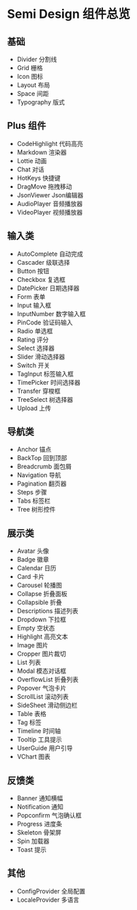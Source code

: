 # Semi Design 组件总览

## 基础
- Divider 分割线
- Grid 栅格
- Icon 图标
- Layout 布局
- Space 间距
- Typography 版式

## Plus 组件
- CodeHighlight 代码高亮
- Markdown 渲染器
- Lottie 动画
- Chat 对话
- HotKeys 快捷键
- DragMove 拖拽移动
- JsonViewer Json编辑器
- AudioPlayer 音频播放器
- VideoPlayer 视频播放器

## 输入类
- AutoComplete 自动完成
- Cascader 级联选择
- Button 按钮
- Checkbox 复选框
- DatePicker 日期选择器
- Form 表单
- Input 输入框
- InputNumber 数字输入框
- PinCode 验证码输入
- Radio 单选框
- Rating 评分
- Select 选择器
- Slider 滑动选择器
- Switch 开关
- TagInput 标签输入框
- TimePicker 时间选择器
- Transfer 穿梭框
- TreeSelect 树选择器
- Upload 上传

## 导航类
- Anchor 锚点
- BackTop 回到顶部
- Breadcrumb 面包屑
- Navigation 导航
- Pagination 翻页器
- Steps 步骤
- Tabs 标签栏
- Tree 树形控件

## 展示类
- Avatar 头像
- Badge 徽章
- Calendar 日历
- Card 卡片
- Carousel 轮播图
- Collapse 折叠面板
- Collapsible 折叠
- Descriptions 描述列表
- Dropdown 下拉框
- Empty 空状态
- Highlight 高亮文本
- Image 图片
- Cropper 图片裁切
- List 列表
- Modal 模态对话框
- OverflowList 折叠列表
- Popover 气泡卡片
- ScrollList 滚动列表
- SideSheet 滑动侧边栏
- Table 表格
- Tag 标签
- Timeline 时间轴
- Tooltip 工具提示
- UserGuide 用户引导
- VChart 图表

## 反馈类
- Banner 通知横幅
- Notification 通知
- Popconfirm 气泡确认框
- Progress 进度条
- Skeleton 骨架屏
- Spin 加载器
- Toast 提示

## 其他
- ConfigProvider 全局配置
- LocaleProvider 多语言
